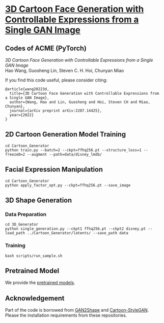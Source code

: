 # [3D Cartoon Face Generation with Controllable Expressions from a Single GAN Image](https://arxiv.org/abs/2207.14425)
## Codes of ACME (PyTorch)
*3D Cartoon Face Generation with Controllable Expressions from a Single GAN Image*  
Hao Wang, Guosheng Lin, Steven C. H. Hoi, Chunyan Miao  


<!-- ![outline](https://github.com/hwang1996/ACME/blob/master/imgs/cvpr_fig.png) -->

If you find this code useful, please consider citing:
```
@article{wang20223d,
  title={3D Cartoon Face Generation with Controllable Expressions from a Single GAN Image},
  author={Wang, Hao and Lin, Guosheng and Hoi, Steven CH and Miao, Chunyan},
  journal={arXiv preprint arXiv:2207.14425},
  year={2022}
}
```


## 2D Cartoon Generation Model Training
```
cd Cartoon_Generator
python train.py --batch=2 --ckpt=ffhq256.pt --structure_loss=1 --freezeD=2 --augment --path=data/disney_lmdb/
```

## Facial Expression Manipulation
```
cd Cartoon_Generator
python apply_factor_opt.py --ckpt=ffhq256.pt --save_image
```

## 3D Shape Generation

### Data Preparation
```
cd 3D_Generator
python single_generation.py --ckpt1 ffhq256.pt --ckpt2 disney.pt --load_path ../Cartoon_Generator/latents/ --save_path data
```
### Training
```
bash scripts/run_sample.sh
```

## Pretrained Model
We provide the [pretrained models](https://hkustgz-my.sharepoint.com/:f:/g/personal/haowang_hkust-gz_edu_cn/EiE2yIi1729OrvmVAvr7xx0BRZzguygZ_bxqnovR_q1weA?e=pOqraq). 

## Acknowledgement
Part of the code is borrowed from [GAN2Shape](https://github.com/XingangPan/GAN2Shape) and [Cartoon-StyleGAN](https://github.com/happy-jihye/Cartoon-StyleGAN). Please the installation requirements from these repositories. 
